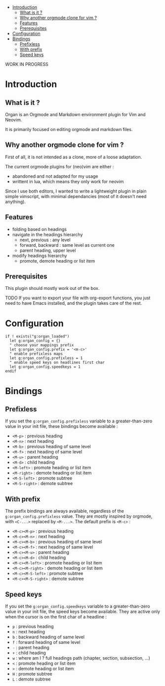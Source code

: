 <!-- vim: set filetype=markdown: -->

<!-- vim-markdown-toc GFM -->

* [Introduction](#introduction)
    * [What is it ?](#what-is-it-)
    * [Why another orgmode clone for vim ?](#why-another-orgmode-clone-for-vim-)
    * [Features](#features)
    * [Prerequisites](#prerequisites)
* [Configuration](#configuration)
* [Bindings](#bindings)
    * [Prefixless](#prefixless)
    * [With prefix](#with-prefix)
    * [Speed keys](#speed-keys)

<!-- vim-markdown-toc -->

WORK IN PROGRESS

# Introduction
## What is it ?

Organ is an Orgmode and Markdown environment plugin for Vim and Neovim.

It is primarily focused on editing orgmode and markdown files.

## Why another orgmode clone for vim ?

First of all, it is not intended as a clone, more of a loose adaptation.

The current orgmode plugins for (neo)vim are either :

- abandoned and not adapted for my usage
- writtent in lua, which means they only work for neovim

Since I use both editors, I wanted to write a lightweight plugin in
plain simple vimscript, with minimal dependancies (most of it doesn't
need anything).

## Features

- folding based on headings
- navigate in the headings hierarchy
  + next, previous : any level
  + forward, backward : same level as current one
  + parent heading, upper level
- modify headings hierarchy
  + promote, demote heading or list item

## Prerequisites

This plugin should mostly work out of the box.

TODO If you want to export your file with org-export functions, you just
need to have Emacs installed, and the plugin takes care of the rest.

# Configuration

```vim
if ! exists("g:organ_loaded")
  let g:organ_config = {}
  " choose your mappings prefix
  let g:organ_config.prefix = '<m-c>'
  " enable prefixless maps
  let g:organ_config.prefixless = 1
  " enable speed keys on headlines first char
  let g:organ_config.speedkeys = 1
endif
```

# Bindings
## Prefixless

If you set the `g:organ_config.prefixless` variable to a greater-than-zero
value in your init file, these bindings become available :

- `<M-p>`       : previous heading
- `<M-n>`       : next heading
- `<M-b>`       : previous heading of same level
- `<M-f>`       : next heading of same level
- `<M-u>`       : parent heading
- `<M-d>`       : child heading
- `<M-left>`    : promote heading or list item
- `<M-right>`   : demote heading or list item
- `<M-S-left>`  : promote subtree
- `<M-S-right>` : demote subtree

## With prefix

The prefix bindings are always available, regardless of the
`g:organ_config.prefixless` value. They are mostly inspired by orgmode,
with `<C-...>` replaced by `<M-...>`. The default prefix is `<M-c>` :

- `<M-c><M-p>`       : previous heading
- `<M-c><M-n>`       : next heading
- `<M-c><M-b>`       : previous heading of same level
- `<M-c><M-f>`       : next heading of same level
- `<M-c><M-u>`       : parent heading
- `<M-c><M-d>`       : child heading
- `<M-c><M-left>`    : promote heading or list item
- `<M-c><M-right>`   : demote heading or list item
- `<M-c><M-S-left>`  : promote subtree
- `<M-c><M-S-right>` : demote subtree

## Speed keys

If you set the `g:organ_config.speedkeys` variable to a greater-than-zero
value in your init file, the speed keys become available. They are
active only when the cursor is on the first char of a headline :

- `p` : previous heading
- `n` : next heading
- `b` : backward heading of same level
- `f` : forward heading of same level
- `-` : parent heading
- `+` : child heading
- `w` : where am I ? full headings path (chapter, section, subsection, ...)
- `<` : promote heading or list item
- `>` : demote heading or list item
- `H` : promote subtree
- `L` : demote subtree
